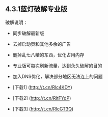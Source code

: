 
## 4.3.1蓝灯破解专业版
破解说明：
* 同步破解最新版
* 去掉启动页和其他多余的广告
* 删掉乱七八糟的东西，优化占用内存
* 专业版可每次刷新流量，达到永久破解的目的
* 加入DNS优化，解决部分地区无法连上的问题


* [下载1] (http://t.cn/Rlc4KDY)
* [下载2] (http://t.cn/RltFYdP)
* [下载3] (http://t.cn/RlcGT3Q)

